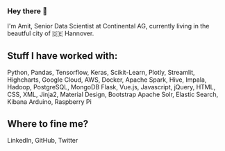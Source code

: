 ### Hey there 👋

I'm Amit, Senior Data Scientist at Continental AG, currently living in the beautful city of :de: Hannover.

## Stuff I have worked with:
Python, Pandas, Tensorflow, Keras, Scikit-Learn, Plotly, Streamlit, Highcharts,
Google Cloud, AWS, Docker, Apache Spark, Hive, Impala, Hadoop, PostgreSQL, MongoDB
Flask, Vue.js, Javascript, jQuery, HTML, CSS, XML, Jinja2, Material Design, Bootstrap
Apache Solr, Elastic Search, Kibana 
Arduino, Raspberry Pi

## Where to fine me?
LinkedIn, GitHub, Twitter
